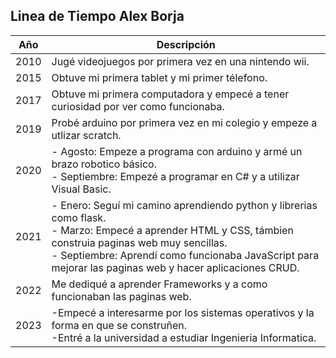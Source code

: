 ## Linea de Tiempo Alex Borja

| Año | Descripción |
| ------ | ----------- |
|  2010  | Jugé videojuegos por primera vez en una nintendo wii. |
| 2015 | Obtuve mi primera tablet y mi primer télefono. |
| 2017    | Obtuve mi primera computadora y empecé a tener curiosidad por ver como funcionaba. |
| 2019   | Probé arduino por primera vez en mi colegio y empeze a utlizar scratch. |
| 2020 | - Agosto: Empeze a programa con arduino y armé un brazo robotico básico. <br>- Septiembre: Empezé a programar en C# y a utilizar Visual Basic. |
| 2021    | - Enero: Seguí mi camino aprendiendo python y librerias como flask.<br>- Marzo: Empecé a aprender HTML y CSS, támbien construia paginas web muy sencillas.<br> - Septiembre: Aprendí como funcionaba JavaScript para mejorar las paginas web y hacer aplicaciones CRUD. |
| 2022   | Me dediqué a aprender Frameworks y a como funcionaban las paginas web. |
| 2023 | -Empecé a interesarme por los sistemas operativos y la forma en que se construñen.<br> -Entré a la universidad a estudiar Ingenieria Informatica. |